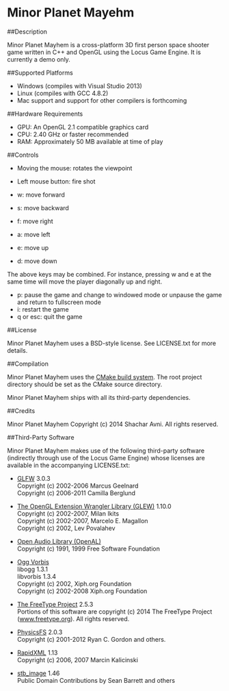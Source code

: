 Minor Planet Mayehm
=================

##Description

Minor Planet Mayhem is a cross-platform 3D first person space shooter game written in C++ and OpenGL using the Locus Game Engine. It is currently a demo only.

##Supported Platforms

* Windows (compiles with Visual Studio 2013)
* Linux (compiles with GCC 4.8.2)
* Mac support and support for other compilers is forthcoming

##Hardware Requirements

* GPU: An OpenGL 2.1 compatible graphics card
* CPU: 2.40 GHz or faster recommended
* RAM: Approximately 50 MB available at time of play

##Controls

* Moving the mouse: rotates the viewpoint
* Left mouse button: fire shot

* w: move forward
* s: move backward
* f: move right
* a: move left
* e: move up
* d: move down

The above keys may be combined. For instance, pressing w and e at the same time will move the player diagonally up and right.

* p: pause the game and change to windowed mode or unpause the game and return to fullscreen mode
* i: restart the game 
* q or esc: quit the game

##License

Minor Planet Mayhem uses a BSD-style license. See LICENSE.txt for more details.

##Compilation

Minor Planet Mayhem uses the [CMake build system](http://www.cmake.org/ "CMake Homepage"). The root project directory should be set as
the CMake source directory.

Minor Planet Mayhem ships with all its third-party dependencies.

##Credits

Minor Planet Mayhem Copyright (c) 2014 Shachar Avni. All rights reserved.

##Third-Party Software

Minor Planet Mayhem makes use of the following third-party software (indirectly through use of the Locus Game Engine) whose licenses
are available in the accompanying LICENSE.txt:

* [GLFW](http://www.glfw.org/ "GLFW Homepage") 3.0.3  
  Copyright (c) 2002-2006 Marcus Geelnard  
  Copyright (c) 2006-2011 Camilla Berglund

* [The OpenGL Extension Wrangler Library (GLEW)](http://glew.sourceforge.net/ "GLEW Homepage") 1.10.0  
  Copyright (c) 2002-2007, Milan Ikits  
  Copyright (c) 2002-2007, Marcelo E. Magallon  
  Copyright (c) 2002, Lev Povalahev

* [Open Audio Library (OpenAL)](http://www.openal.org/ "OpenAL Homepage")  
  Copyright (c) 1991, 1999 Free Software Foundation

* [Ogg Vorbis](http://www.vorbis.com/ "Ogg Vorbis Homepage")  
  libogg 1.3.1  
  libvorbis 1.3.4  
  Copyright (c) 2002, Xiph.org Foundation  
  Copyright (c) 2002-2008 Xiph.org Foundation

* [The FreeType Project](http://www.freetype.org/ "FreeType Project Homepage") 2.5.3  
  Portions of this software are copyright (c) 2014 The FreeType
  Project (www.freetype.org).  All rights reserved.
 
* [PhysicsFS](https://icculus.org/physfs/ "PhysicsFS Homepage") 2.0.3  
  Copyright (c) 2001-2012 Ryan C. Gordon and others.

* [RapidXML](http://rapidxml.sourceforge.net/ "RapidXML Homepage") 1.13  
  Copyright (c) 2006, 2007 Marcin Kalicinski

* [stb_image](https://github.com/nothings/stb "stb_image GitHub") 1.46  
  Public Domain
  Contributions by Sean Barrett and others